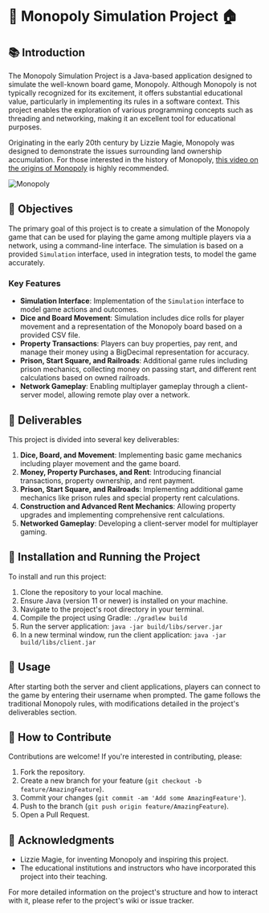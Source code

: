 # 🎲 Monopoly Simulation Project 🏠

## 📚 Introduction

The Monopoly Simulation Project is a Java-based application designed to simulate the well-known board game, Monopoly. Although Monopoly is not typically recognized for its excitement, it offers substantial educational value, particularly in implementing its rules in a software context. This project enables the exploration of various programming concepts such as threading and networking, making it an excellent tool for educational purposes.

Originating in the early 20th century by Lizzie Magie, Monopoly was designed to demonstrate the issues surrounding land ownership accumulation. For those interested in the history of Monopoly, [this video on the origins of Monopoly](https://www.youtube.com/watch?v=dvHqVyxdWYU&ab_channel=TripleSGames) is highly recommended.

![Monopoly](https://vignette.wikia.nocookie.net/monopoly/images/4/44/Bay-Monopoly-2.jpg/revision/latest?cb=20180808001004)

## 🎯 Objectives

The primary goal of this project is to create a simulation of the Monopoly game that can be used for playing the game among multiple players via a network, using a command-line interface. The simulation is based on a provided `Simulation` interface, used in integration tests, to model the game accurately.

### Key Features

- **Simulation Interface**: Implementation of the `Simulation` interface to model game actions and outcomes.
- **Dice and Board Movement**: Simulation includes dice rolls for player movement and a representation of the Monopoly board based on a provided CSV file.
- **Property Transactions**: Players can buy properties, pay rent, and manage their money using a BigDecimal representation for accuracy.
- **Prison, Start Square, and Railroads**: Additional game rules including prison mechanics, collecting money on passing start, and different rent calculations based on owned railroads.
- **Network Gameplay**: Enabling multiplayer gameplay through a client-server model, allowing remote play over a network.

## 🚀 Deliverables

This project is divided into several key deliverables:

1. **Dice, Board, and Movement**: Implementing basic game mechanics including player movement and the game board.
2. **Money, Property Purchases, and Rent**: Introducing financial transactions, property ownership, and rent payment.
3. **Prison, Start Square, and Railroads**: Implementing additional game mechanics like prison rules and special property rent calculations.
4. **Construction and Advanced Rent Mechanics**: Allowing property upgrades and implementing comprehensive rent calculations.
5. **Networked Gameplay**: Developing a client-server model for multiplayer gaming.

## 💾 Installation and Running the Project

To install and run this project:

1. Clone the repository to your local machine.
2. Ensure Java (version 11 or newer) is installed on your machine.
3. Navigate to the project's root directory in your terminal.
4. Compile the project using Gradle: `./gradlew build`
5. Run the server application: `java -jar build/libs/server.jar`
6. In a new terminal window, run the client application: `java -jar build/libs/client.jar`

## 📖 Usage

After starting both the server and client applications, players can connect to the game by entering their username when prompted. The game follows the traditional Monopoly rules, with modifications detailed in the project's deliverables section.

## 🤝 How to Contribute

Contributions are welcome! If you're interested in contributing, please:

1. Fork the repository.
2. Create a new branch for your feature (`git checkout -b feature/AmazingFeature`).
3. Commit your changes (`git commit -am 'Add some AmazingFeature'`).
4. Push to the branch (`git push origin feature/AmazingFeature`).
5. Open a Pull Request.

## 🙏 Acknowledgments

- Lizzie Magie, for inventing Monopoly and inspiring this project.
- The educational institutions and instructors who have incorporated this project into their teaching.

For more detailed information on the project's structure and how to interact with it, please refer to the project's wiki or issue tracker.
